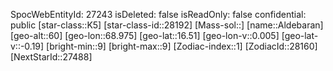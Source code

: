 ﻿---
location: [16.51,68.975,60]
type: Station
tags:
- astro/Star

---
SpocWebEntityId: 27243
isDeleted: false
isReadOnly: false
confidential: public
[star-class::K5]
[star-class-id::28192]
[Mass-sol::]
[name::Aldebaran]
[geo-alt::60]
[geo-lon::68.975]
[geo-lat::16.51]
[geo-lon-v::0.005]
[geo-lat-v::-0.19]
[bright-min::9]
[bright-max::9]
[Zodiac-index::1]
[ZodiacId::28160]
[NextStarId::27488]

